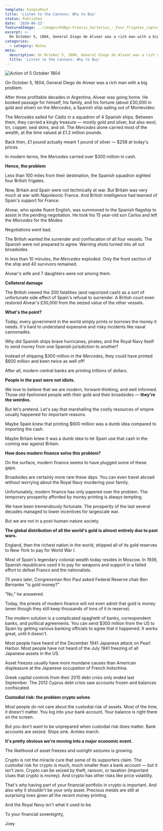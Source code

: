 ```yaml
---
template: SinglePost
title: 'Listen to the Cannons: Why to Buy'
status: Published
date: '2020-06-23'
featuredImage: ../images/640px-Francis_Sartorius_-_Four_frigates_capturing_Spanish_treasure_ships,_5_October_1804.jpg
excerpt: >-
  On October 5, 1804, General Diego de Alvear was a rich man with a big problem.
categories:
  - category: Notes
meta:
  description: On October 5, 1804, General Diego de Alvear was a rich man with a big problem.
  title: 'Listen to the Cannons: Why to Buy'
---
```


![Action of 5 October 1804](../images/640px-Francis_Sartorius_-_Four_frigates_capturing_Spanish_treasure_ships,_5_October_1804.jpg)

On October 5, 1804, General Diego de Alvear was a rich man with a big problem.

After three profitable decades in Argentina, Alvear was going home. He booked passage for himself, his family, and his fortune (about £30,000 in gold and silver) on the _Mercedes_, a Spanish ship sailing out of Montevideo.

The _Mercedes_ sailed for Cádiz in a squadron of 4 Spanish ships. Between them, they carried a kingly treasure &mdash; mostly gold and silver, but also wool, tin, copper, seal skins, and oil. The _Mercedes_ alone carried most of the wealth, at the time valued at £1.2 million pounds.

Back then, £1 pound actually meant 1 pound of silver &mdash; \$258 at today's prices.

In modern terms, the _Mercedes_ carried over \$300 million in cash.

**Hence, the problem**

Less than 100 miles from their destination, the Spanish squadron sighted four British frigates.

Now, Britain and Spain were not technically at war. But Britain was very much at war with Napoleonic France. And British intelligence had learned of Spain's support for France.

Alvear, who spoke fluent English, was summoned to the Spanish flagship to assist in the pending negotiation. He took his 15 year-old son Carlos and left the _Mercedes_ for the _Medea_.

Negotiations went bad.

The British wanted the surrender and confiscation of all four vessels. The Spanish were not prepared to agree. Warning shots turned into all out broadsides.

In less than 10 minutes, the _Mercedes_ exploded. Only the front section of the ship and 40 survivors remained.

Alvear's wife and 7 daughters were not among them.

**Collateral damage**

The British viewed the 200 fatalities (and vaporized cash) as a sort of unfortunate side effect of Spain's refusal to surrender. A British court even restored Alvear's £30,000 from the seized value of the other vessels.

**What's the point?**

Today, every government in the world simply prints or borrows the money it needs. It's hard to understand expensive and risky incidents like naval cannonades.

Why did Spanish ships brave hurricanes, pirates, and the Royal Navy Itself to send money from one Spanish jurisdiction to another?

Instead of shipping $300 million in the _Mercedes,_ they could have printed $600 million and been twice as well off!

After all, modern central banks are printing _trillions_ of dollars.

**People in the past were not idiots.**

We love to believe that we are modern, forward-thinking, and well informed. Those old-fashioned people with their gold and their broadsides &mdash; **they're the weirdos.**

But let's pretend. Let's say that marshalling the costly resources of empire usually happened for important reasons.

Maybe Spain knew that printing \$600 million was a dumb idea compared to importing the cash.

Maybe Britain knew it was a dumb idea to let Spain use that cash in the coming war against Britain.

**How does modern finance solve this problem?**

On the surface, modern finance seems to have plugged some of these gaps.

Broadsides are certainly more rare these days. You can even travel abroad without worrying about the Royal Navy murdering your family.

Unfortunately, modern finance has only papered over the problem. The temporary prosperity afforded by money printing is always tempting.

We have been tremendously fortunate. The prosperity of the last several decades managed to lower incentives for largescale war.

But we are not in a post-human-nature society.

**The global distribution of all the world's gold is almost entirely due to past wars.**

England, then the richest nation in the world, shipped all of its gold reserves to New York to pay for World War I.

Most of Spain's legendary colonial wealth today resides in Moscow. In 1936, Spanish republicans used it to pay for weapons and support in a failed effort to defeat Franco and the nationalists.

75 years later, Congressman Ron Paul asked Federal Reserve chair Ben Bernanke "is gold money?"

"No," he answered.

Today, the priests of modern finance will not even admit that gold is money (even though they still keep thousands of tons of it in reserve).

The modern solution is a complicated spaghetti of banks, correspondent banks, and political agreements. You can send \$300 million from the US to Spain by getting various banking officials to agree that it happened. It works great, until it doesn't.

Most people have heard of the December 1941 Japanese attack on Pearl Harbor. Most people have not heard of the July 1941 freezing of all Japanese assets in the US.

Asset freezes usually have more mundane causes than American displeasure at the Japanese occupation of French Indochina.

Greek capital controls from their 2015 debt crisis only ended last September. The 2012 Cyprus debt crisis saw accounts frozen and balances confiscated.

**Custodial risk: the problem crypto solves**

Most people do not care about the custodial risk of assets. Most of the time, it doesn't matter. You log into your bank account. Your balance is right there on the screen.

But you don't want to be unprepared when custodial risk does matter. Bank accounts are seized. Ships sink. Armies march.

**It's pretty obvious we're moving into a major economic event.**

The likelihood of asset freezes and outright seizures is growing.

Crypto is not the miracle cure that some of its supporters claim. The custodial risk for crypto is much, much smaller than a bank account &mdash; but it isn't zero. Crypto can be seized by theft, ransom, or taxation (important clues that crypto is money). And crypto has other risks like price volatility.

That's why having part of your financial portfolio in crypto is important. And also why it shouldn't be your only asset. Precious metals are still at surprising lows given all the recent money printing.

And the Royal Navy isn't what it used to be.

To your financial sovereignty,

Joey
